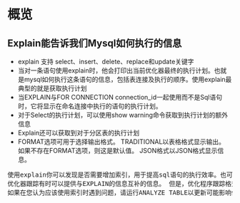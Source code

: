 
# 概览

## Explain能告诉我们Mysql如何执行的信息

* explain 支持 select、insert、delete、replace和update关键字
* 当对一条语句使用explain时，他会打印出当前优化器最终的执行计划。也就是mysql如何执行这条语句的信息，包括表连接及执行的顺序。使用explain最典型的就是获取执行计划
* 当EXPLAIN与FOR CONNECTION connection_id一起使用而不是Sql语句时，它将显示在命名连接中执行的语句的执行计划。
* 对于Select的执行计划，可以使用show warning命令获取到执行计划的额外信息
* Explain还可以获取到对于分区表的执行计划
* FORMAT选项可用于选择输出格式。 TRADITIONAL以表格格式显示输出。 如果不存在FORMAT选项，则这是默认值。 JSON格式以JSON格式显示信息。

<pre>
使用explain你可以发现是否需要增加索引，用于提高sql语句的执行效率。也可以使用explain获取到表连接的时候是否是最优方案。要提示优化器使用与SELECT语句中命名表的顺序相对应的连接顺序，请使用SELECT STRAIGHT_JOIN而不是SELECT来开始语句。但是，STRAIGHT_JOIN可能会阻止使用索引，因为它会禁用半连接转换。  
优化器跟踪有时可以提供与EXPLAIN的信息互补的信息。 但是，优化程序跟踪格式和内容可能会在不同版本之间发生变化。
如果在您认为应该使用索引时遇到问题，请运行ANALYZE TABLE以更新可能影响优化程序所做选择的表统计信息，例如键的基数。
</pre>